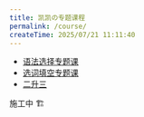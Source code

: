 ```yaml
---
title: 凯凯の专题课程
permalink: /course/
createTime: 2025/07/21 11:11:40
---
```


- [语法选择专题课](/course/语法选择/)
- [选词填空专题课](/course/选词填空/)
- [二升三](/course/二升三/)


施工中 🏗️